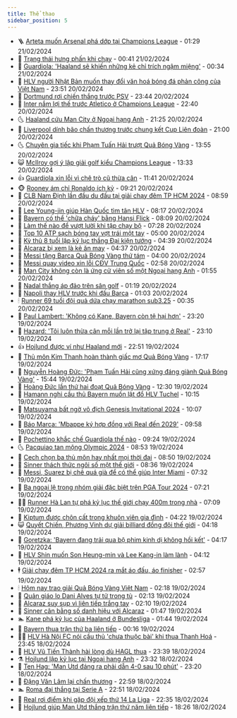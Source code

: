 ```yaml
---
title: Thể thao
sidebar_position: 5
---
```


<!-- vnexpress-the-thao:START -->
- 🪜 [Arteta muốn Arsenal phá dớp tại Champions League](https://vnexpress.net/arteta-muon-arsenal-pha-dop-tai-champions-league-4713567.html) - 01:29 21/02/2024
- 🦩 [Trạng thái hưng phấn khi chạy](https://vnexpress.net/trang-thai-hung-phan-khi-chay-4713524.html) - 00:41 21/02/2024
- 🧰 [Guardiola: &#39;Haaland sẽ khiến những kẻ chỉ trích ngậm miệng&#39;](https://vnexpress.net/guardiola-haaland-se-khien-nhung-ke-chi-trich-ngam-mieng-4713531.html) - 00:34 21/02/2024
- 🤗 [HLV người Nhật Bản muốn thay đổi văn hoá bóng đá phản công của Việt Nam](https://vnexpress.net/hlv-nguoi-nhat-ban-muon-thay-doi-van-hoa-bong-da-phan-cong-cua-viet-nam-4713516.html) - 23:51 20/02/2024
- 🥳 [Dortmund rơi chiến thắng trước PSV](https://vnexpress.net/dortmund-roi-chien-thang-truoc-psv-4713522.html) - 23:44 20/02/2024
- 🦣 [Inter nắm lợi thế trước Atletico ở Champions League](https://vnexpress.net/inter-nam-loi-the-truoc-atletico-o-champions-league-4713521.html) - 22:40 20/02/2024
- 🌜 [Haaland cứu Man City ở Ngoại hạng Anh](https://vnexpress.net/haaland-cuu-man-city-o-ngoai-hang-anh-4713519.html) - 21:25 20/02/2024
- 🫶 [Liverpool dính bão chấn thương trước chung kết Cup Liên đoàn](https://vnexpress.net/liverpool-dinh-bao-chan-thuong-truoc-chung-ket-cup-lien-doan-4713514.html) - 21:00 20/02/2024
- 🌜 [Chuyên gia tiếc khi Phạm Tuấn Hải trượt Quả Bóng Vàng](https://vnexpress.net/chuyen-gia-tiec-khi-pham-tuan-hai-truot-qua-bong-vang-4713470.html) - 13:55 20/02/2024
- 😺 [McIlroy gợi ý lập giải golf kiểu Champions League](https://vnexpress.net/mcilroy-goi-y-lap-giai-golf-kieu-champions-league-4713051.html) - 13:33 20/02/2024
- 👍 [Guardiola xin lỗi vì chê trò cũ thừa cân](https://vnexpress.net/guardiola-xin-loi-vi-che-tro-cu-thua-can-4713478.html) - 11:41 20/02/2024
- 🐵 [Rooney ám chỉ Ronaldo ích kỷ](https://vnexpress.net/rooney-am-chi-ronaldo-ich-ky-4713422.html) - 09:21 20/02/2024
- 💫 [CLB Nam Định lần đầu du đấu tại giải chạy đêm TP HCM 2024](https://vnexpress.net/clb-nam-dinh-lan-dau-du-dau-tai-giai-chay-dem-tp-hcm-2024-4712834.html) - 08:59 20/02/2024
- 🦆 [Lee Young-jin giúp Hàn Quốc tìm tân HLV](https://vnexpress.net/lee-young-jin-giup-han-quoc-tim-tan-hlv-4713406.html) - 08:17 20/02/2024
- 🙉 [Bayern có thể &#39;chữa cháy&#39; bằng Hansi Flick](https://vnexpress.net/bayern-co-the-chua-chay-bang-hansi-flick-4713279.html) - 08:09 20/02/2024
- 📝 [Làm thế nào để vượt lười khi tập chạy bộ](https://vnexpress.net/lam-the-nao-de-vuot-luoi-khi-tap-chay-bo-4713252.html) - 07:28 20/02/2024
- 💯 [Top 10 ATP sạch bóng tay vợt trái một tay](https://vnexpress.net/top-10-atp-sach-bong-tay-vot-trai-mot-tay-4713304.html) - 05:00 20/02/2024
- 🌈 [Kỳ thủ 8 tuổi lập kỷ lục thắng Đại kiện tướng](https://vnexpress.net/ky-thu-8-tuoi-lap-ky-luc-thang-dai-kien-tuong-4713269.html) - 04:39 20/02/2024
- 🦩 [Alcaraz bị xem là kẻ ăn may](https://vnexpress.net/alcaraz-bi-xem-la-ke-an-may-4713295.html) - 04:37 20/02/2024
- 🐲 [Messi tặng Barca Quả Bóng Vàng thứ tám](https://vnexpress.net/messi-tang-barca-qua-bong-vang-thu-tam-4713222.html) - 04:00 20/02/2024
- 🌁 [Messi quay video xin lỗi CĐV Trung Quốc](https://vnexpress.net/messi-quay-video-xin-loi-cdv-trung-quoc-4713244.html) - 02:58 20/02/2024
- 💯 [Man City không còn là ứng cử viên số một Ngoại hạng Anh](https://vnexpress.net/man-city-khong-con-la-ung-cu-vien-so-mot-ngoai-hang-anh-4713137.html) - 01:55 20/02/2024
- 🌝 [Nadal thắng áp đảo trên sân golf](https://vnexpress.net/nadal-thang-ap-dao-tren-san-golf-4713176.html) - 01:19 20/02/2024
- 🤖 [Napoli thay HLV trước khi đấu Barca](https://vnexpress.net/napoli-thay-hlv-truoc-khi-dau-barca-4713167.html) - 01:03 20/02/2024
- 🕯 [Runner 69 tuổi đội quả dứa chạy marathon sub3.25](https://vnexpress.net/runner-69-tuoi-doi-qua-dua-chay-marathon-sub3-25-4713145.html) - 00:35 20/02/2024
- 🧰 [Paul Lambert: &#39;Không có Kane, Bayern còn tệ hại hơn&#39;](https://vnexpress.net/paul-lambert-khong-co-kane-bayern-con-te-hai-hon-4713135.html) - 23:20 19/02/2024
- 🥳 [Hazard: &#39;Tôi luôn thừa cân mỗi lần trở lại tập trung ở Real&#39;](https://vnexpress.net/hazard-toi-luon-thua-can-moi-lan-tro-lai-tap-trung-o-real-4713133.html) - 23:10 19/02/2024
- 👍 [Hojlund được ví như Haaland mới](https://vnexpress.net/hojlund-duoc-vi-nhu-haaland-moi-4713129.html) - 22:51 19/02/2024
- 💪 [Thủ môn Kim Thanh hoàn thành giấc mơ Quả Bóng Vàng](https://vnexpress.net/thu-mon-kim-thanh-hoan-thanh-giac-mo-qua-bong-vang-4713101.html) - 17:17 19/02/2024
- 👹 [Nguyễn Hoàng Đức: &#39;Phạm Tuấn Hải cũng xứng đáng giành Quả Bóng Vàng&#39;](https://vnexpress.net/nguyen-hoang-duc-pham-tuan-hai-cung-xung-dang-gianh-qua-bong-vang-4713104.html) - 15:44 19/02/2024
- 🧰 [Hoàng Đức lần thứ hai đoạt Quả Bóng Vàng](https://vnexpress.net/le-trao-qua-bong-vang-viet-nam-4713063-tong-thuat.html) - 12:30 19/02/2024
- 🚀 [Hamann nghi cầu thủ Bayern muốn lật đổ HLV Tuchel](https://vnexpress.net/hamann-nghi-cau-thu-bayern-muon-lat-do-hlv-tuchel-4713016.html) - 10:15 19/02/2024
- 🎃 [Matsuyama bất ngờ vô địch Genesis Invitational 2024](https://vnexpress.net/matsuyama-bat-ngo-vo-dich-genesis-invitational-2024-4713049.html) - 10:07 19/02/2024
- 🧰 [Báo Marca: &#39;Mbappe ký hợp đồng với Real đến 2029&#39;](https://vnexpress.net/bao-marca-mbappe-ky-hop-dong-voi-real-den-2029-4713043.html) - 09:58 19/02/2024
- 👀 [Pochettino khắc chế Guardiola thế nào](https://vnexpress.net/pochettino-khac-che-guardiola-the-nao-4713009.html) - 09:24 19/02/2024
- 🌜 [Pacquiao tan mộng Olympic 2024](https://vnexpress.net/pacquiao-tan-mong-olympic-2024-4712995.html) - 08:53 19/02/2024
- 🫶 [Cech chọn ba thủ môn hay nhất mọi thời đại](https://vnexpress.net/cech-chon-ba-thu-mon-hay-nhat-moi-thoi-dai-4712940.html) - 08:50 19/02/2024
- 🦄 [Sinner thách thức ngôi số một thế giới](https://vnexpress.net/sinner-thach-thuc-ngoi-so-mot-the-gioi-4712978.html) - 08:36 19/02/2024
- 🥳 [Messi, Suarez bị chê quá già để có thể giúp Inter Miami](https://vnexpress.net/messi-suarez-bi-che-qua-gia-de-co-the-giup-inter-miami-4711958.html) - 07:32 19/02/2024
- 🐲 [Ba ngoại lệ trong nhóm giải đặc biệt trên PGA Tour 2024](https://vnexpress.net/ba-ngoai-le-trong-nhom-giai-dac-biet-tren-pga-tour-2024-4712643.html) - 07:21 19/02/2024
- 🧑‍🏫 [Runner Hà Lan tự phá kỷ lục thế giới chạy 400m trong nhà](https://vnexpress.net/runner-ha-lan-tu-pha-ky-luc-the-gioi-chay-400m-trong-nha-4712911.html) - 07:09 19/02/2024
- 🤔 [Kiptum được chôn cất trong khuôn viên gia đình](https://vnexpress.net/kiptum-duoc-chon-cat-trong-khuon-vien-gia-dinh-4712799.html) - 04:22 19/02/2024
- 😺 [Quyết Chiến, Phương Vinh dự giải billiard đồng đội thế giới](https://vnexpress.net/quyet-chien-phuong-vinh-du-giai-billiard-dong-doi-the-gioi-4712832.html) - 04:18 19/02/2024
- 💪 [Goretzka: &#39;Bayern đang trải qua bộ phim kinh dị không hồi kết&#39;](https://vnexpress.net/goretzka-bayern-dang-trai-qua-bo-phim-kinh-di-khong-hoi-ket-4712686.html) - 04:17 19/02/2024
- 💼 [HLV Shin muốn Son Heung-min và Lee Kang-in làm lành](https://vnexpress.net/hlv-shin-muon-son-heung-min-va-lee-kang-in-lam-lanh-4712612.html) - 04:12 19/02/2024
- 🕴 [Giải chạy đêm TP HCM 2024 ra mắt áo đấu, áo finisher](https://vnexpress.net/giai-chay-dem-tp-hcm-2024-ra-mat-ao-dau-ao-finisher-4712244.html) - 02:57 19/02/2024
- 🕯 [Hôm nay trao giải Quả Bóng Vàng Việt Nam](https://vnexpress.net/hom-nay-trao-giai-qua-bong-vang-viet-nam-4712755.html) - 02:18 19/02/2024
- 📝 [Quản giáo lo Dani Alves tự tử trong tù](https://vnexpress.net/quan-giao-lo-dani-alves-tu-tu-trong-tu-4712694.html) - 02:13 19/02/2024
- 🧐 [Alcaraz suy sụp vì liên tiếp trắng tay](https://vnexpress.net/alcaraz-suy-sup-vi-lien-tiep-trang-tay-4712746.html) - 02:10 19/02/2024
- 🙉 [Sinner cân bằng số danh hiệu với Alcaraz](https://vnexpress.net/sinner-can-bang-so-danh-hieu-voi-alcaraz-4712724.html) - 01:47 19/02/2024
- 🏊 [Kane phá kỷ lục của Haaland ở Bundesliga](https://vnexpress.net/kane-pha-ky-luc-cua-haaland-o-bundesliga-4712692.html) - 01:44 19/02/2024
- 🌊 [Bayern thua trận thứ ba liên tiếp](https://vnexpress.net/bayern-thua-tran-thu-ba-lien-tiep-4712682.html) - 00:16 19/02/2024
- 👨‍🏫 [HLV Hà Nội FC nói cầu thủ &#39;chưa thuộc bài&#39; khi thua Thanh Hoá](https://vnexpress.net/hlv-ha-noi-fc-noi-cau-thu-chua-thuoc-bai-khi-thua-thanh-hoa-4712654.html) - 23:45 18/02/2024
- 🥷 [HLV Vũ Tiến Thành hài lòng dù HAGL thua](https://vnexpress.net/hlv-vu-tien-thanh-hai-long-du-hagl-thua-4712639.html) - 23:39 18/02/2024
- ⚗️ [Hojlund lập kỷ lục tại Ngoại hạng Anh](https://vnexpress.net/hojlund-lap-ky-luc-tai-ngoai-hang-anh-4712675.html) - 23:32 18/02/2024
- 🌮 [Ten Hag: &#39;Man Utd đáng ra phải dẫn 4-0 sau 10 phút&#39;](https://vnexpress.net/ten-hag-man-utd-dang-ra-phai-dan-4-0-sau-10-phut-4712673.html) - 23:20 18/02/2024
- 🤩 [Đặng Văn Lâm lại chấn thương](https://vnexpress.net/dang-van-lam-lai-chan-thuong-4712657.html) - 22:59 18/02/2024
- 🏊 [Roma đại thắng tại Serie A](https://vnexpress.net/roma-dai-thang-tai-serie-a-4712669.html) - 22:51 18/02/2024
- 🐎 [Real rơi điểm khi gặp đội xếp thứ 14 La Liga](https://vnexpress.net/real-roi-diem-khi-gap-doi-xep-thu-14-la-liga-4712651.html) - 22:35 18/02/2024
- 💫 [Hojlund giúp Man Utd thắng trận thứ năm liên tiếp](https://vnexpress.net/hojlund-giup-man-utd-thang-tran-thu-nam-lien-tiep-4712662.html) - 18:26 18/02/2024<!-- vnexpress-the-thao:END -->
